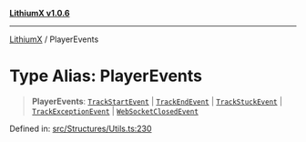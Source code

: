 [**LithiumX v1.0.6**](../README.md)

***

[LithiumX](../globals.md) / PlayerEvents

# Type Alias: PlayerEvents

> **PlayerEvents**: [`TrackStartEvent`](../interfaces/TrackStartEvent.md) \| [`TrackEndEvent`](../interfaces/TrackEndEvent.md) \| [`TrackStuckEvent`](../interfaces/TrackStuckEvent.md) \| [`TrackExceptionEvent`](../interfaces/TrackExceptionEvent.md) \| [`WebSocketClosedEvent`](../interfaces/WebSocketClosedEvent.md)

Defined in: [src/Structures/Utils.ts:230](https://github.com/anantix-network/LithiumX/blob/50b399548f48d78c1c57a0dfe99d487d3da44bc6/src/Structures/Utils.ts#L230)
